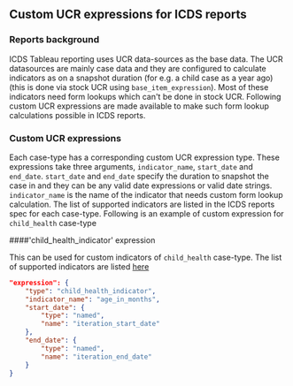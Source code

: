 ## Custom UCR expressions for ICDS reports

### Reports background
ICDS Tableau reporting uses UCR data-sources as the base data. The UCR datasources are mainly case data and they are configured to calculate indicators as on a snapshot duration (for e.g. a child case as a year ago) (this is done via stock UCR using `base_item_expression`). Most of these indicators need form lookups which can't be done in stock UCR. Following custom UCR expressions are made available to make such form lookup calculations possible in ICDS reports.

### Custom UCR expressions
Each case-type has a corresponding custom UCR expression type. These expressions take three arguments, `indicator_name`, `start_date` and `end_date`. `start_date` and `end_date` specify the duration to snapshot the case in and they can be any valid date expressions or valid date strings. `indicator_name` is the name of the indicator that needs custom form lookup calculation. The list of supported indicators are listed in the ICDS reports spec for each case-type. Following is an example of custom expression for `child_health` case-type

####'child_health_indicator' expression

This can be used for custom indicators of `child_health` case-type. The list of supported indicators are listed [here](https://docs.google.com/spreadsheets/d/10sL0Iwdh6CGiSh49KfWoeG9F7t5qiixFmBAjEaLgKPo/edit#gid=0)

```json
"expression": {
    "type": "child_health_indicator",
    "indicator_name": "age_in_months",
    "start_date": {
        "type": "named",
        "name": "iteration_start_date"
    },
    "end_date": {
        "type": "named",
        "name": "iteration_end_date"
    }
}
```
